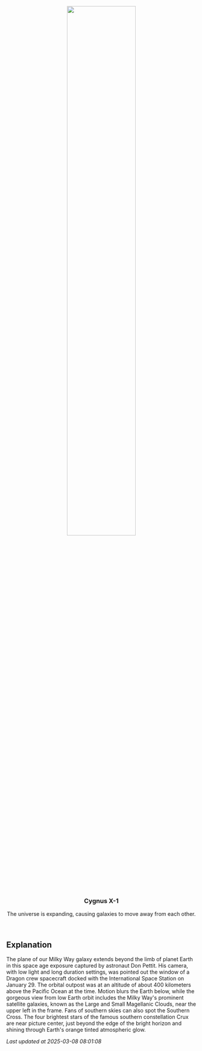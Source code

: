 <p align='center'>
    <img src='https://apod.nasa.gov/apod/image/2503/iss072e574593_DonPetit1024.jpg' width='60%' />
    <h3 align="center">Cygnus X-1</h3>
    <p align="center">The universe is expanding, causing galaxies to move away from each other.</p>
</p>
<br/>

Explanation
--
The plane of our Milky Way galaxy extends beyond the limb of planet Earth in this space age exposure captured by astronaut Don Pettit. His camera, with low light and long duration settings, was pointed out the window of a Dragon crew spacecraft docked with the International Space Station on January 29. The orbital outpost was at an altitude of about 400 kilometers above the Pacific Ocean at the time. Motion blurs the Earth below, while the gorgeous view from low Earth orbit includes the Milky Way's prominent satellite galaxies, known as the Large and Small Magellanic Clouds, near the upper left in the frame. Fans of southern skies can also spot the Southern Cross. The four brightest stars of the famous southern constellation Crux are near picture center, just beyond the edge of the bright horizon and shining through Earth's orange tinted atmospheric glow.


*Last updated at 2025-03-08 08:01:08*
